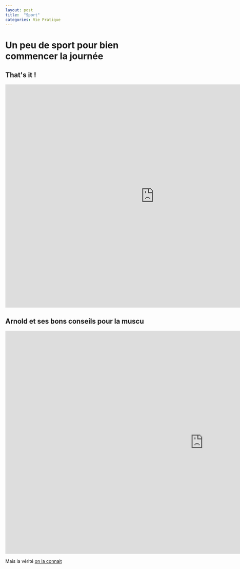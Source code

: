 ```yaml
---
layout: post
title:  "Sport"
categories: Vie Pratique
---
```


# Un peu de sport pour bien commencer la journée
## That's it !

<iframe width="925" height="694" src="https://www.youtube.com/embed/Zmx1GL1Kyuw" frameborder="0" allow="accelerometer; autoplay; encrypted-media; gyroscope; picture-in-picture" allowfullscreen></iframe>


## Arnold et ses bons conseils pour la muscu 

<iframe width="1234" height="694" src="https://www.youtube.com/embed/o9zCgPtsups" frameborder="0" allow="accelerometer; autoplay; encrypted-media; gyroscope; picture-in-picture" allowfullscreen></iframe>

Mais la vérité [on la connait](https://www.youtube.com/watch?v=YrYL3VCEl8c)
